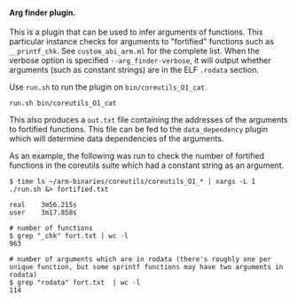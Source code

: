 #### Arg finder plugin.

This is a plugin that can be used to infer arguments of functions. This
particular instance checks for arguments to "fortified" functions such as
`__printf_chk`. See `custom_abi_arm.ml` for the complete list. When the verbose
option is specified `--arg_finder-verbose`, it will output whether arguments
(such as constant strings) are in the ELF `.rodata` section.

Use `run.sh` to run the plugin on `bin/coreutils_O1_cat`.

```
run.sh bin/coreutils_O1_cat
```

This also produces a
`out.txt` file containing the addresses of the arguments to fortified
functions. This file can be fed to the `data_dependency` plugin which will
determine data dependencies of the arguments.

As an example, the following was run to check the number of fortified functions
in the coreutils suite which had a constant string as an argument.

```
$ time ls ~/arm-binaries/coreutils/coreutils_O1_* | xargs -L 1 ./run.sh &> fortified.txt

real    3m56.215s
user    3m17.858s

# number of functions
$ grep "_chk" fort.txt | wc -l
963

# number of arguments which are in rodata (there's roughly one per unique function, but some sprintf functions may have two arguments in rodata)
$ grep "rodata" fort.txt  | wc -l
114
```
